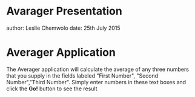 Avarager Presentation
========================================================
author: Leslie Chemwolo
date: 25th July 2015

Averager Application
========================================================

The Averager application will calculate the average of any three numbers that you supply in the fields labeled "First Number", "Second Number","Third Number". Simply enter numbers in these text boxes and click the **Go!** button to see the result


